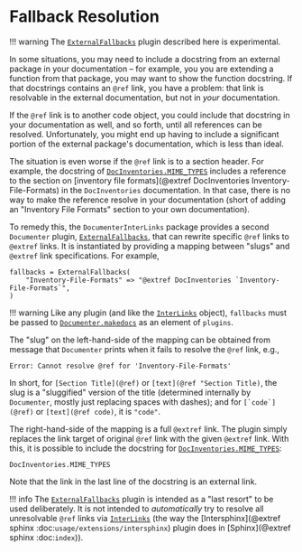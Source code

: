 # Fallback Resolution

!!! warning
    The [`ExternalFallbacks`](@ref) plugin described here is experimental.

In some situations, you may need to include a docstring from an external package in your documentation – for example, you you are extending a function from that package, you may want to show the function docstring. If that docstrings contains an `@ref` link, you have a problem: that link is resolvable in the external documentation, but not in *your* documentation.

If the `@ref` link is to another code object, you could include that docstring in your documentation as well, and so forth, until all references can be resolved. Unfortunately, you might end up having to include a significant portion of the external package's documentation, which is less than ideal.

The situation is even worse if the `@ref` link is to a section header. For example, the docstring of [`DocInventories.MIME_TYPES`](@extref) includes a reference to the section on [inventory file formats](@extref DocInventories Inventory-File-Formats) in the `DocInventories` documentation.
In that case, there is no way to make the reference resolve in your documentation (short of adding an "Inventory File Formats" section to your own documentation).

To remedy this, the `DocumenterInterLinks` package provides a second `Documenter` plugin, [`ExternalFallbacks`](@ref), that can rewrite specific `@ref` links to `@extref` links. It is instantiated by providing a mapping between "slugs" and `@extref` link specifications. For example,

```
fallbacks = ExternalFallbacks(
    "Inventory-File-Formats" => "@extref DocInventories `Inventory-File-Formats`",
)
```

!!! warning
    Like any plugin (and like the [`InterLinks`](@ref) object), `fallbacks` must be passed to [`Documenter.makedocs`](@extref) as an element of `plugins`.

The "slug" on the left-hand-side of the mapping can be obtained from message that `Documenter` prints when it fails to resolve the `@ref` link, e.g.,

```
Error: Cannot resolve @ref for 'Inventory-File-Formats'
```

In short, for `[Section Title](@ref)` or `[text](@ref "Section Title)`, the slug is a "sluggified" version of the title (determined internally by `Documenter`, mostly just replacing spaces with dashes); and for ```[`code`](@ref)``` or `[text](@ref code)`, it is `"code"`.

The right-hand-side of the mapping is a full `@extref` link. The plugin simply replaces the link target of original `@ref` link with the given `@extref` link. With this, it is possible to include the docstring for [`DocInventories.MIME_TYPES`](@extref):


```@docs
DocInventories.MIME_TYPES
```

Note that the link in the last line of the docstring is an external link.

!!! info
    The [`ExternalFallbacks`](@ref) plugin is intended as a "last resort" to be used deliberately. It is not intended to *automatically* try to resolve all unresolvable `@ref` links via [`InterLinks`](@ref) (the way the [Intersphinx](@extref sphinx :doc:`usage/extensions/intersphinx`) plugin does in [Sphinx](@extref sphinx :doc:`index`)).

